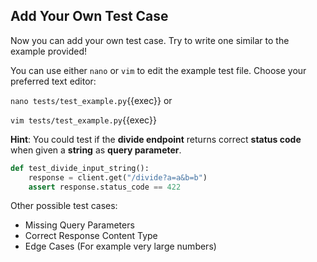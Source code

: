 ## Add Your Own Test Case
Now you can add your own test case. Try to write one similar to the example provided!

 You can use either `nano` or `vim` to edit the example test file. Choose your preferred text editor:

`nano tests/test_example.py`{{exec}} or

`vim tests/test_example.py`{{exec}}

**Hint**: You could test if the **divide endpoint** returns correct **status code** when given a **string** as **query parameter**.

```python
def test_divide_input_string():
    response = client.get("/divide?a=a&b=b")
    assert response.status_code == 422
``` 

Other possible test cases:
- Missing Query Parameters
- Correct Response Content Type
- Edge Cases (For example very large numbers)


